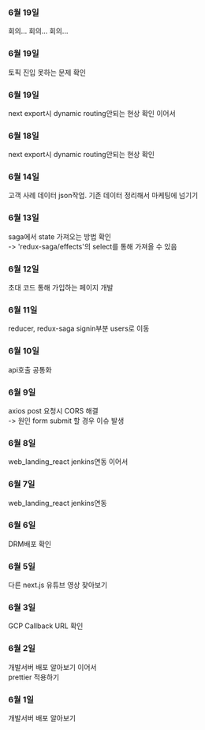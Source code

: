 ### 6월 19일
회의... 회의... 회의...

### 6월 19일
토픽 진입 못하는 문제 확인

### 6월 19일
next export시 dynamic routing안되는 현상 확인 이어서 

### 6월 18일
next export시 dynamic routing안되는 현상 확인

### 6월 14일
고객 사례 데이터 json작업. 기존 데이터 정리해서 마케팅에 넘기기

### 6월 13일
saga에서 state 가져오는 방법 확인  
-> 'redux-saga/effects'의 select를 통해 가져올 수 있음

### 6월 12일
초대 코드 통해 가입하는 페이지 개발

### 6월 11일
reducer, redux-saga signin부분 users로 이동

### 6월 10일
api호출 공통화

### 6월 9일
axios post 요청시 CORS 해결  
-> 원인 form submit 할 경우 이슈 발생

### 6월 8일
web_landing_react jenkins연동 이어서

### 6월 7일
web_landing_react jenkins연동

### 6월 6일
DRM배포 확인

### 6월 5일
다른 next.js 유튜브 영상 찾아보기

### 6월 3일
GCP Callback URL 확인

### 6월 2일
개발서버 배포 알아보기 이어서  
prettier 적용하기

### 6월 1일
개발서버 배포 알아보기
